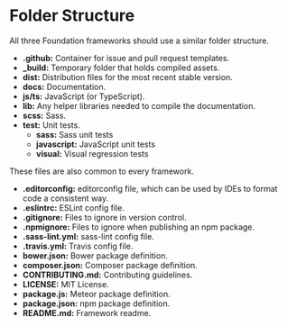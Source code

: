 # Folder Structure

All three Foundation frameworks should use a similar folder structure.

- **.github:** Container for issue and pull request templates.
- **_build:** Temporary folder that holds compiled assets.
- **dist:** Distribution files for the most recent stable version.
- **docs:** Documentation.
- **js/ts:** JavaScript (or TypeScript).
- **lib:** Any helper libraries needed to compile the documentation.
- **scss:** Sass.
- **test:** Unit tests.
  - **sass:** Sass unit tests
  - **javascript:** JavaScript unit tests
  - **visual:** Visual regression tests

These files are also common to every framework.

- **.editorconfig:** editorconfig file, which can be used by IDEs to format code a consistent way.
- **.eslintrc:** ESLint config file.
- **.gitignore:** Files to ignore in version control.
- **.npmignore:** Files to ignore when publishing an npm package.
- **.sass-lint.yml:** sass-lint config file.
- **.travis.yml:** Travis config file.
- **bower.json:** Bower package definition.
- **composer.json:** Composer package definition.
- **CONTRIBUTING.md:** Contributing guidelines.
- **LICENSE:** MIT License.
- **package.js:** Meteor package definition.
- **package.json:** npm package definition.
- **README.md:** Framework readme.
